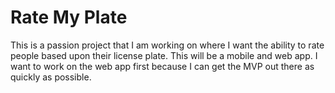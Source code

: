 # Rate My Plate

This is a passion project that I am working on where I want the ability to rate people based upon their license plate.
This will be a mobile and web app. I want to work on the web app first because I can get the MVP out there as quickly as possible.


